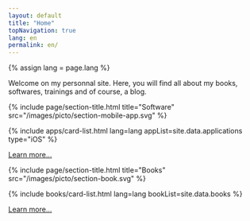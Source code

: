 ```yaml
---
layout: default
title: "Home"
topNavigation: true
lang: en
permalink: en/
---
```


{% assign lang = page.lang %}


Welcome on my personnal site.
Here, you will find all about my books, softwares, trainings and of course, 
a blog.

{% include page/section-title.html 
    title="Software"
    src="/images/picto/section-mobile-app.svg" %}

{% include apps/card-list.html lang=lang appList=site.data.applications type="iOS" %}

[Learn more...](/en/applications)


{% include page/section-title.html 
    title="Books"
    src="/images/picto/section-book.svg" %}

{% include books/card-list.html lang=lang bookList=site.data.books %}

[Learn more...](/en/books)


